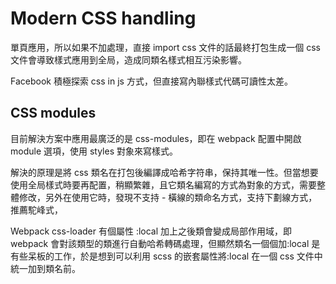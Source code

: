# Modern CSS handling

單頁應用，所以如果不加處理，直接 import css 文件的話最終打包生成一個 css 文件會導致樣式應用到全局，造成同類名樣式相互污染影響。



Facebook 積極探索 css in js 方式，但直接寫內聯樣式代碼可讀性太差。

## CSS modules

目前解決方案中應用最廣泛的是 css-modules，即在 webpack 配置中開啟 module 選項，使用 styles 對象來寫樣式。

解決的原理是將 css 類名在打包後編譯成哈希字符串，保持其唯一性。但當想要使用全局樣式時要再配置，稍顯繁雜，且它類名編寫的方式為對象的方式，需要整體修改，另外在使用它時，發現不支持 - 橫線的類命名方式，支持下劃線方式，推薦駝峰式，



Webpack css-loader 有個屬性 :local 加上之後類會變成局部作用域，即 webpack 會對該類型的類進行自動哈希轉碼處理，但顯然類名一個個加:local 是有些呆板的工作，於是想到可以利用 scss 的嵌套屬性將:local 在一個 css 文件中統一加到類名前。